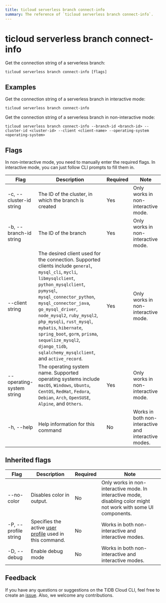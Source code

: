 ```yaml
---
title: ticloud serverless branch connect-info
summary: The reference of `ticloud serverless branch connect-info`.
---
```


# ticloud serverless branch connect-info

Get the connection string of a serverless branch:

```shell
ticloud serverless branch connect-info [flags]
```

## Examples

Get the connection string of a serverless branch in interactive mode:

```shell
ticloud serverless branch connect-info
```

Get the connection string of a serverless branch in non-interactive mode:

```shell
ticloud serverless branch connect-info --branch-id <branch-id> --cluster-id <cluster-id> --client <client-name> --operating-system <operating-system>
```

## Flags

In non-interactive mode, you need to manually enter the required flags. In interactive mode, you can just follow CLI prompts to fill them in.

| Flag                      | Description                                                                                                                                                                                                                                                                                                                                                                                                                         | Required | Note                                                 |
|---------------------------|-------------------------------------------------------------------------------------------------------------------------------------------------------------------------------------------------------------------------------------------------------------------------------------------------------------------------------------------------------------------------------------------------------------------------------------|----------|------------------------------------------------------|
| -c, --cluster-id string   | The ID of the cluster, in which the branch is created                                                                                                                                                                                                                                                                                                                                                                               | Yes      | Only works in non-interactive mode.                  |
| -b, --branch-id string    | The ID of the branch                                                                                                                                                                                                                                                                                                                                                                                                                | Yes      | Only works in non-interactive mode.                  |
| --client string           | The desired client used for the connection. Supported clients include `general`, `mysql_cli`, `mycli`, `libmysqlclient`, `python_mysqlclient`, `pymysql`, `mysql_connector_python`, `mysql_connector_java`, `go_mysql_driver`, `node_mysql2`, `ruby_mysql2`, `php_mysqli`, `rust_mysql`, `mybatis`, `hibernate`, `spring_boot`, `gorm`, `prisma`, `sequelize_mysql2`, `django_tidb`, `sqlalchemy_mysqlclient`, and `active_record`. | Yes      | Only works in non-interactive mode.                  |
| --operating-system string | The operating system name. Supported operating systems include `macOS`, `Windows`, `Ubuntu`, `CentOS`, `RedHat`, `Fedora`, `Debian`, `Arch`, `OpenSUSE`, `Alpine`, and `Others`.                                                                                                                                                                                                                                                    | Yes      | Only works in non-interactive mode.                  |
| -h, --help                | Help information for this command                                                                                                                                                                                                                                                                                                                                                                                                   | No       | Works in both non-interactive and interactive modes. |

## Inherited flags

| Flag                 | Description                                                                                          | Required | Note                                                                                                             |
|----------------------|------------------------------------------------------------------------------------------------------|----------|------------------------------------------------------------------------------------------------------------------|
| --no-color           | Disables color in output.                                                                            | No       | Only works in non-interactive mode. In interactive mode, disabling color might not work with some UI components. |
| -P, --profile string | Specifies the active [user profile](/tidb-cloud/cli-reference.md#user-profile) used in this command. | No       | Works in both non-interactive and interactive modes.                                                             |
| -D, --debug          | Enable debug mode                                                                                    | No       | Works in both non-interactive and interactive modes.                                                             |

## Feedback

If you have any questions or suggestions on the TiDB Cloud CLI, feel free to create an [issue](https://github.com/tidbcloud/tidbcloud-cli/issues/new/choose). Also, we welcome any contributions.
